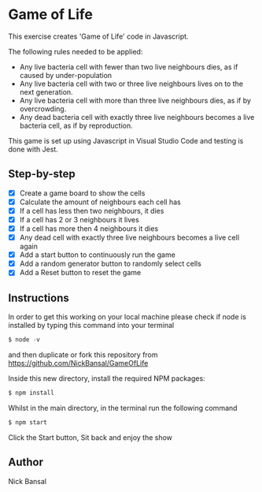 # Game of Life
This exercise creates 'Game of Life' code in Javascript.

The following rules needed to be applied:

* Any live bacteria cell with fewer than two live neighbours dies, as if caused by under-population
* Any live bacteria cell with two or three live neighbours lives on to the next generation.
* Any live bacteria cell with more than three live neighbours dies, as if by overcrowding.
* Any dead bacteria cell with exactly three live neighbours becomes a live bacteria cell, as if by reproduction.

This game is set up using Javascript in Visual Studio Code and testing is done with Jest.

## Step-by-step
- [x] Create a game board to show the cells
- [x] Calculate the amount of neighbours each cell has
- [x] If a cell has less then two neighbours, it dies
- [x] If a cell has 2 or 3 neighbours it lives
- [x] If a cell has more then 4 neighbours it dies
- [x] Any dead cell with exactly three live neighbours becomes a live cell again
- [x] Add a start button to continuously run the game
- [x] Add a random generator button to randomly select cells
- [x] Add a Reset button to reset the game

## Instructions
In order to get this working on your local machine please check if node is installed by typing this command into your terminal
```js
$ node -v
```
and then duplicate or fork this repository from https://github.com/NickBansal/GameOfLife

Inside this new directory, install the required NPM packages:
```js
$ npm install
```
Whilst in the main directory, in the terminal run the following command
```js
$ npm start
```
Click the Start button, Sit back and enjoy the show 

## Author
Nick Bansal